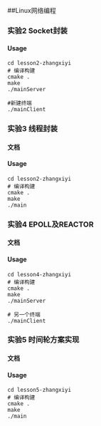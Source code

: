 ##Linux网络编程
### 实验2 Socket封装

#### Usage

```
cd lesson2-zhangxiyi
# 编译构建
cmake .
make
./mainServer

#新建终端
./mainClient
```

### 实验3 线程封装

#### 文档

#### Usage

```
cd lesson2-zhangxiyi
# 编译构建
cmake .
make
./main
```



### 实验4 EPOLL及REACTOR

#### 文档

#### Usage

```
cd lesson4-zhangxiyi
# 编译构建
cmake .
make
./mainServer

# 另一个终端
./mainClient
```

### 实验5 时间轮方案实现

#### 文档

#### Usage

```
cd lesson5-zhangxiyi
# 编译构建
cmake .
make
./main
```

